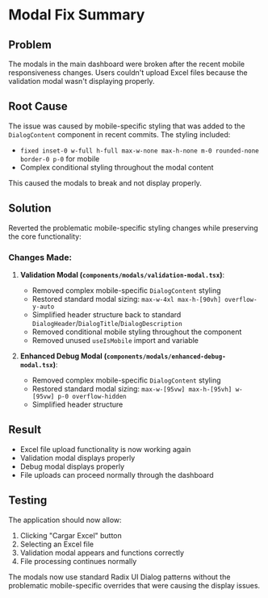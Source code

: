 # Modal Fix Summary

## Problem
The modals in the main dashboard were broken after the recent mobile responsiveness changes. Users couldn't upload Excel files because the validation modal wasn't displaying properly.

## Root Cause
The issue was caused by mobile-specific styling that was added to the `DialogContent` component in recent commits. The styling included:
- `fixed inset-0 w-full h-full max-w-none max-h-none m-0 rounded-none border-0 p-0` for mobile
- Complex conditional styling throughout the modal content

This caused the modals to break and not display properly.

## Solution
Reverted the problematic mobile-specific styling changes while preserving the core functionality:

### Changes Made:

1. **Validation Modal (`components/modals/validation-modal.tsx`)**:
   - Removed complex mobile-specific `DialogContent` styling
   - Restored standard modal sizing: `max-w-4xl max-h-[90vh] overflow-y-auto`
   - Simplified header structure back to standard `DialogHeader`/`DialogTitle`/`DialogDescription`
   - Removed conditional mobile styling throughout the component
   - Removed unused `useIsMobile` import and variable

2. **Enhanced Debug Modal (`components/modals/enhanced-debug-modal.tsx`)**:
   - Removed complex mobile-specific `DialogContent` styling
   - Restored standard modal sizing: `max-w-[95vw] max-h-[95vh] w-[95vw] p-0 overflow-hidden`
   - Simplified header structure

## Result
- Excel file upload functionality is now working again
- Validation modal displays properly
- Debug modal displays properly
- File uploads can proceed normally through the dashboard

## Testing
The application should now allow:
1. Clicking "Cargar Excel" button
2. Selecting an Excel file
3. Validation modal appears and functions correctly
4. File processing continues normally

The modals now use standard Radix UI Dialog patterns without the problematic mobile-specific overrides that were causing the display issues.